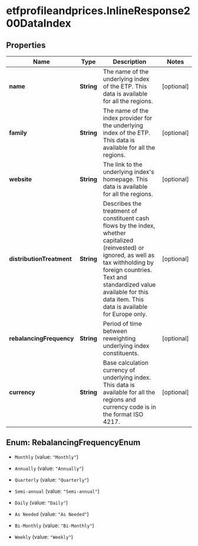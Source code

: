 # etfprofileandprices.InlineResponse200DataIndex

## Properties

Name | Type | Description | Notes
------------ | ------------- | ------------- | -------------
**name** | **String** | The name of the underlying index of the ETP. This data is available for all the regions. | [optional] 
**family** | **String** | The name of the index provider for the underlying index of the ETP. This data is available for all the regions. | [optional] 
**website** | **String** | The link to the underlying index&#39;s homepage. This data is available for all the regions. | [optional] 
**distributionTreatment** | **String** | Describes the treatment of constituent cash flows by the index, whether capitalized (reinvested) or ignored, as well as tax withholding by foreign countries. Text and standardized value available for this data item. This data is available for Europe only. | [optional] 
**rebalancingFrequency** | **String** | Period of time between reweighting underlying index constituents. | [optional] 
**currency** | **String** | Base calculation currency of underlying index. This data is available for all the regions and currency code is in the format ISO 4217. | [optional] 



## Enum: RebalancingFrequencyEnum


* `Monthly` (value: `"Monthly"`)

* `Annually` (value: `"Annually"`)

* `Quarterly` (value: `"Quarterly"`)

* `Semi-annual` (value: `"Semi-annual"`)

* `Daily` (value: `"Daily"`)

* `As Needed` (value: `"As Needed"`)

* `Bi-Monthly` (value: `"Bi-Monthly"`)

* `Weekly` (value: `"Weekly"`)




